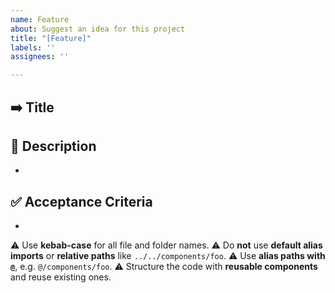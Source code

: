 ```yaml
---
name: Feature
about: Suggest an idea for this project
title: "[Feature]"
labels: ''
assignees: ''

---
```


## ➡️ Title


## 📘 Description

*

## ✅ Acceptance Criteria

*

⚠ Use **kebab-case** for all file and folder names.
⚠ Do **not** use **default alias imports** or **relative paths** like `../../components/foo`.
⚠ Use **alias paths with `@`**, e.g. `@/components/foo`.
⚠ Structure the code with **reusable components** and reuse existing ones.
